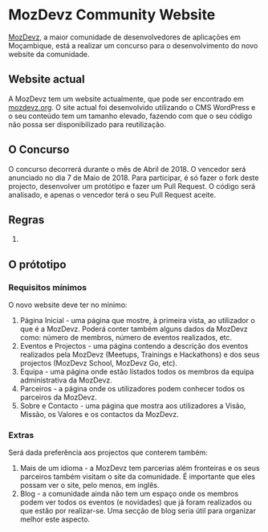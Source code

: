 MozDevz Community Website
===========

[MozDevz](http://mozdevz.org), a maior comunidade de desenvolvedores de aplicações em Moçambique, está a realizar um concurso para o desenvolvimento do novo website da comunidade.

## Website actual
A MozDevz tem um website actualmente, que pode ser encontrado em [mozdevz.org](http://mozdevz.org). O site actual foi desenvolvido utilizando o CMS WordPress e o seu conteúdo tem um tamanho elevado, fazendo com que o seu código não possa ser disponibilizado para reutilização. 

## O Concurso
O concurso decorrerá durante o mês de Abril de 2018. O vencedor será anunciado no dia 7 de Maio de 2018.
Para participar, é só fazer o fork deste projecto, desenvolver um protótipo e fazer um Pull Request. O código será analisado, e apenas o vencedor terá o seu Pull Request aceite.

## Regras
1. 

## O prótotipo
### Requisitos mínimos
O novo website deve ter no mínimo:
1. Página Inicial - uma página que mostre, à primeira vista, ao utilizador o que é a MozDevz. Poderá conter também alguns dados da MozDevz como: número de membros, número de eventos realizados, etc.
2. Eventos e Projectos - uma página contendo a descrição dos eventos realizados pela MozDevz (Meetups, Trainings e Hackathons) e dos seus projectos (MozDevz School, MozDevz Go, etc).
3. Equipa - uma página onde estão listados todos os membros da equipa administrativa da MozDevz.
4. Parceiros - a página onde os utilizadores podem conhecer todos os parceiros da MozDevz.
5. Sobre e Contacto - uma página que mostra aos utilizadores a Visão, Missão, os Valores e os contactos da MozDevz.

### Extras
Será dada preferência aos projectos que conterem também:
1. Mais de um idioma - a MozDevz tem parcerias além fronteiras e os seus parceiros também visitam o site da comunidade. É importante que eles possam ver o site, pelo menos, em inglês.
2. Blog - a comunidade ainda não tem um espaço onde os membros podem ver todos os eventos (e novidades) que já foram realizados ou que estão por realizar-se. Uma secção de blog seria útil para organizar melhor este aspecto.
